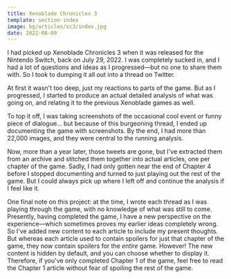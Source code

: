 ```yaml
---
title: Xenoblade Chronicles 3
template: section-index
image: bg/articles/xc3/index.jpg
date: 2022-08-09
---
```


I had picked up Xenoblade Chronicles 3 when it was released for the Nintendo Switch, back on July 29, 2022.  I was completely sucked in, and I had a lot of questions and ideas as I progressed—but no one to share them with.  So I took to dumping it all out into a thread on Twitter.

At first it wasn't too deep, just my reactions to parts of the game.  But as I progressed, I started to produce an actual detailed analysis of what was going on, and relating it to the previous Xenoblade games as well.

To top it off, I was taking screenshots of the occasional cool event or funny piece of dialogue... but because of this burgeoning thread, I ended up documenting the game with screenshots.  By the end, I had more than 22,000 images, and they were central to the running analysis.

Now, more than a year later, those tweets are gone, but I've extracted them from an archive and stitched them together into actual articles, one per chapter of the game.  Sadly, I had only gotten near the end of Chapter 4 before I stopped documenting and turned to just playing out the rest of the game.  But I could always pick up where I left off and continue the analysis if I feel like it.

One final note on this project: at the time, I wrote each thread as I was playing through the game, with no knowledge of what was still to come.  Presently, having completed the game, I have a new perspective on the experience—which sometimes proves my earlier ideas completely wrong.  So I've added new content to each article to include my present thoughts.  But whereas each article used to contain spoilers for just that chapter of the game, they now contain spoilers for the *entire* game.  However!  The new content is hidden by default, and you can choose whether to display it.  Therefore, if you've only completed Chapter 1 of the game, feel free to read the Chapter 1 article without fear of spoiling the rest of the game.